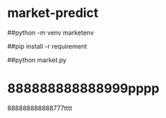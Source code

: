# market-predict

##python -m venv marketenv

##pip install -r requirement

##python market.py




888888888888999pppp
=======
888888888888777tttt

